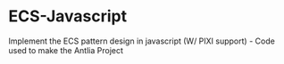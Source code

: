 # ECS-Javascript
Implement the ECS pattern design in javascript (W/ PIXI support) - Code used to make the Antlia Project
